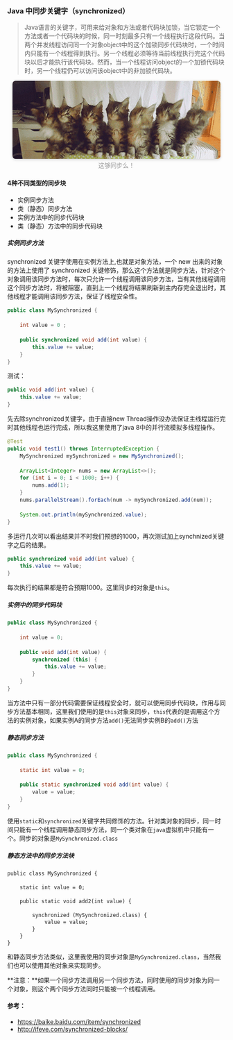 ### Java 中同步关键字（**synchronized**）

> Java语言的关键字，可用来给对象和方法或者代码块加锁，当它锁定一个方法或者一个代码块的时候，同一时刻最多只有一个线程执行这段代码。当两个并发线程访问同一个对象object中的这个加锁同步代码块时，一个时间内只能有一个线程得到执行。另一个线程必须等待当前线程执行完这个代码块以后才能执行该代码块。然而，当一个线程访问object的一个加锁代码块时，另一个线程仍可以访问该object中的非加锁代码块。



<center>
    <img style="border-radius: 0.5125em;
    box-shadow: 0 2px 4px 0 rgba(34,36,38,.12),0 2px 10px 0 rgba(34,36,38,.08);"
    src="../images/webwxgetmsgimg.gif">
    <br>
    <div style="color:orange; border-bottom: 0px solid #d9d9d9;
    display: inline-block;
    color: #999;
    padding: 1px;">这够同步么！</div>
</center>

#### 4种不同类型的同步块

- 实例同步方法
- 类（静态）同步方法
- 实例方法中的同步代码块
- 类（静态）方法中的同步代码块

##### 实例同步方法

synchronized 关键字使用在实例方法上,也就是对象方法，一个 new 出来的对象的方法上使用了 synchronized 关键修饰，那么这个方法就是同步方法，针对这个对象调用该同步方法时，每次只允许一个线程调用该同步方法，当有其他线程调用这个同步方法时，将被阻塞，直到上一个线程将结果刷新到主内存完全退出时，其他线程才能调用该同步方法，保证了线程安全性。

```java
public class MySynchronized {

    int value = 0 ;

    public synchronized void add(int value) {
        this.value += value;
    }
}
```

测试：

```java
public void add(int value) {
    this.value += value;
}
```
先去除synchronized关键字，由于直接new Thread操作没办法保证主线程运行完时其他线程也运行完成，所以我这里使用了java 8中的并行流模拟多线程操作。

```java
@Test
public void test1() throws InterruptedException {
    MySynchronized mySynchronized = new MySynchronized();

    ArrayList<Integer> nums = new ArrayList<>();
    for (int i = 0; i < 1000; i++) {
        nums.add(1);
    }
    nums.parallelStream().forEach(num -> mySynchronized.add(num));

    System.out.println(mySynchronized.value);
}
```

多运行几次可以看出结果并不时我们预想的1000，再次测试加上synchnized关键字之后的结果。

```java
public synchronized void add(int value) {
    this.value += value;
}
```

每次执行的结果都是符合预期1000。这里同步的对象是`this`。

##### 实例中的同步代码块

```java
public class MySynchronized {

    int value = 0;

    public void add(int value) {
        synchronized (this) {
            this.value += value;
        }
    }
}
```

当方法中只有一部分代码需要保证线程安全时，就可以使用同步代码块，作用与同步方法基本相同，这里我们使用的是`this`对象来同步，`this`代表的是调用这个方法的实例对象，如果实例A的同步方法`add()`无法同步实例B的`add()`方法

##### 静态同步方法

```java
public class MySynchronized {

    static int value = 0;

    public static synchronized void add(int value) {
        value = value;
    }
}
```

使用`static`和`synchronized`关键字共同修饰的方法。针对类对象的同步，同一时间只能有一个线程调用静态同步方法，同一个类对象在`java`虚拟机中只能有一个。同步的对象是`MySynchronized.class`

##### 静态方法中的同步方法块

```
public class MySynchronized {

    static int value = 0;

    public static void add2(int value) {

        synchronized (MySynchronized.class) {
            value = value;
        }
    }
}
```

和静态同步方法类似，这里我使用的同步对象是`MySynchronized.class`，当然我们也可以使用其他对象来实现同步。

**注意：**如果一个同步方法调用另一个同步方法，同时使用的同步对象为同一个对象，则这个两个同步方法同时只能被一个线程调用。

#### 参考：

- https://baike.baidu.com/item/synchronized
- http://ifeve.com/synchronized-blocks/